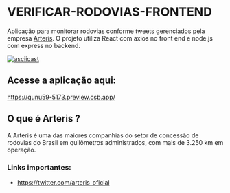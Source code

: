 # VERIFICAR-RODOVIAS-FRONTEND
 Aplicação para monitorar rodovias conforme tweets gerenciados pela empresa [Arteris](https://twitter.com/arteris_oficial). O projeto utiliza React com axios no front end e node.js com express no backend.


[![asciicast](https://i.imgur.com/fam2Ylf.jpg)](https://i.imgur.com/C8Lpslq.mp4)

## Acesse a aplicação aqui:
https://qunu59-5173.preview.csb.app/


## O que é Arteris ? 
A Arteris é uma das maiores companhias do setor de concessão de rodovias do Brasil em quilômetros administrados, com mais de 3.250 km em operação.


### Links importantes: 
- https://twitter.com/arteris_oficial 
